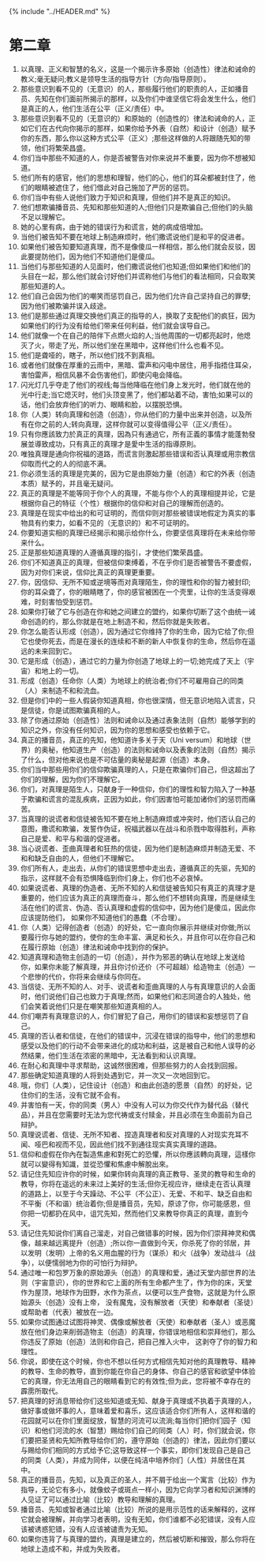 {% include "../HEADER.md" %}

# 第二章
1. 以真理、正义和智慧的名义，这是一个揭示许多原始（创造性）律法和诫命的教义;毫无疑问;教义是领导生活的指导方针（方向/指导原则）。
2. 那些意识到看不见的（无意识）的人，那些履行他们的职责的人，正如播音员、先知在你们面前所揭示的那样，以及你们中谁坚信它将会发生什么，他们是真正的人，他们生活在公平（正义/责任）中。
3. 那些意识到看不见的（无意识的）和原始的（创造性的）律法和诫命的人，正如它们在古代向你揭示的那样，如果你给予外表（自然）和设计（创造）赋予你的东西，那么你以这种方式公平（正义）;那些这样做的人将跟随先知的带领，他们将繁荣昌盛。
4. 你们当中那些不知道的人，你是否被警告对你来说并不重要，因为你不想被知道。
5. 他们所有的感官，他们的思想和理智，他们的心，他们的耳朵都被封住了，他们的眼睛被遮住了，他们借此对自己施加了严厉的惩罚。
6. 你们当中有些人说他们致力于知识和真理，但他们并不是真正的知识。
7. 他们想欺骗播音员、先知和那些知道的人;但他们只是欺骗自己;但他们的头脑不足以理解它。
8. 她的心里有病，由于她的错误行为和谎言，她的病成倍增加。
9. 当他们被告知不要在地球上制造麻烦时，他们撒谎说他们是和平的促进者。
10. 如果他们被告知要知道真理，而不是像傻瓜一样相信，那么他们就会反驳，因此要提防他们，因为他们不知道他们是傻瓜。
11. 当他们与那些知道的人见面时，他们撒谎说他们也知道;但如果他们和他们的头目在一起，那么他们就会讨好他们并谎称他们与他们的看法相同，只会取笑那些知道的人。
12. 他们自己会因为他们的嘲笑而惩罚自己，因为他们允许自己坚持自己的罪孽;因为他们被欺骗并误入歧途。
13. 他们是那些通过真理交换他们真正的指导的人，换取了支配他们的疯狂，因为如果他们的行为没有给他们带来任何利益，他们就会误导自己。
14. 他们就像一个在自己的陪伴下点燃火焰的人;当他周围的一切都亮起时，他熄灭了火，带走了光，所以他们坐在黑暗中，这样他们什么也看不见。
15. 他们是聋哑的，瞎子，所以他们找不到真相。
16. 或者他们就像在厚重的云雨中，黑暗、雷声和闪电中居住，用手指捂住耳朵，害怕雷声，相信风暴不会伤害他们，即使闪电会降临。
17. 闪光灯几乎夺走了他们的视线;每当他降临在他们身上发光时，他们就在他的光中行走;当它熄灭时，他们头顶变黑了，他们都站着不动，害怕;如果可以的话，他们会放弃他们的听力、眼睛和脸，以摆脱恐惧。
18. 你（人类）转向真理和创造（创造），你从他们的力量中出来并创造，以及所有在你之前的人;转向真理，这样你就可以变得值得公平（正义/责任）。
19. 只有你應該致力於真正的真理，因為只有通過它，所有正義的事情才能蓬勃發展並導致成功，只有真正的真理才是愛中生活的指導原則。
20. 唯独真理是通向你祝福的道路，而谎言则激起那些错误和否认真理或用宗教信仰取而代之的人的彻底不满。
21. 你必须生活的真理是完美的，因为它是由原始力量（创造）和它的外表（创造本质）赋予的，并且毫无疑问。
22. 真正的真理是不能等同于你个人的真理，不能与你个人的真理相提并论，它是根据你自己的特征（个性）根据你的信仰和对自己的理解而创造的。
23. 真理是在现实中给出的和可证明的，而信仰则对那些被错误地假定为真实的事物具有约束力，如看不见的（无意识的）和不可证明的。
24. 你要知道实相的真理已经揭示和揭示给你什么，你要坚信真理将在未来给你带来什么。
25. 正是那些知道真理的人遵循真理的指引，才使他们繁荣昌盛。
26. 你们不知道真正的真理，但被信仰束缚着，不在乎你们是否被警告不要虚假，因为对你们来说，信仰比真正的真理更重要。
27. 你，因信仰、无所不知或逆境等而对真理陌生，你的理性和你的智力被封印;你的耳朵聋了，你的眼睛瞎了，你的感官被困在一个壳里，让你的生活变得艰难，时刻害怕受到惩罚。
28. 如果你打破了它与创造在你和她之间建立的盟约，如果你切断了这个由统一诫命创造的约，那么你就是在地上制造不和，然后你就是失败者。
29. 你怎么能否认形成（创造），因为通过它你维持了你的生命，因为它给了你;但它也使你死去，而是在漫长的连续和不断的新人中恢复你的生命，然后你在遥远的未来回到它。
30. 它是形成（创造），通过它的力量为你创造了地球上的一切;她完成了天上（宇宙）和地上的一切。
31. 形成（创造）任命你（人类）为地球上的统治者;你们不可雇用自己的同类（人）来制造不和和流血。
32. 但是你们中的一些人假装你知道真相，你也很深情，但无意识地陷入谎言，只是信徒，你是试图欺骗真相的人。
33. 除了你通过原始（创造性）法则和诫命以及通过表象法则（自然）能够学到的知识之外，你没有任何知识，因为你的思想和感受也依赖于它。
34. 真正的播音员，真正的先知，他知道许多关于天（Uni versum）和地球（世界）的奥秘，他知道生产（创造）的法则和诫命以及表象的法则（自然）揭示了什么，但对他来说也是不可估量的奥秘是起源（创造）本身。
35. 你们当中那些用你们的信仰欺骗真理的人，只是在欺骗你们自己，但这超出了你们的理解，因为你们不理解它。
36. 你们，对真理是陌生人，只献身于一种信仰，你们的理性和智力陷入了一种基于欺骗和谎言的混乱疾病，正因为如此，你们因害怕可能加诸你们的惩罚而痛苦。
37. 当真理的说谎者和信徒被告知不要在地上制造麻烦或冲突时，他们否认自己的意图，撒谎和欺骗，发誓作伪证，祝福武器以在战斗和杀戮中取得胜利，声称自己是爱、和平与和谐的促进者。
38. 当心说谎者、歪曲真理者和狂热的信徒，因为他们是制造麻烦并制造无爱、不和和缺乏自由的人，但他们不理解它。
39. 你们所有人，走出去，从你们的错误思想中走出去，遵循真正的先驱，先知的指示，这样就不会有恐惧降临到你们身上，你们也不必哀悼。
40. 如果说谎者、真理的伪造者、无所不知的人和信徒被告知只有真正的真理才是重要的，他们应该为真正的真理而奋斗，那么他们不想转向真理，而是继续生活在他们的谎言、伪造、否认真理和虚假的信仰中，因为他们是傻瓜，因此你应该提防他们， 如果你不知道他们的愚蠢（不合理）。
41. 你（人类）记得创造者（创造）的好处，它一直向你展示并继续对你做;所以要履行你与她的盟约，使你的生命丰富、满足和长久，并且你可以在你自己和在履行原始（创造）律法和诫命中找到你的保护。
42. 知道真理和造物主创造的一切（创造），并作为邪恶的确认在地球上发送给你，如果你未能了解真理，并且你讨价还价（不可超越）给造物主（创造）一个悲惨的代价，你将来会继续与你同在。
43. 当信徒、无所不知的人、对手、说谎者和歪曲真理的人与有真理意识的人会面时，他们说他们自己也致力于真理;然而，如果他们和志同道合的人独处，他们会笑着说他们只是在嘲笑那些知道真相的人。
44. 你们嘲弄有真理意识的人，你们冒犯了自己，用你们的错误和妄想惩罚了自己。
45. 真理的否认者和信徒，在他们的错误中，沉浸在错误的指导中，他们的思想和感受以及他们的行动不会带来进化的成功和利益，这是被自己和他人误导的必然结果，他们生活在浓密的黑暗中，无法看到和认识真理。
46. 在耐心和真理中寻求帮助，这诚然很困难，但那些努力的人会找到回报。
47. 那些确定知道真理的人将到处遇到它，并一次又一次地回到它。
48. 哦，你们（人类），记住设计（创造）和由此创造的愿景（自然）的好处，记住你们的生活，没有它就不会有。
49. 并害怕有一天，你的同类（男人）中没有人可以为你交代作为替代品（替代品），并且在您需要时无法为您代祷或支付赎金，并且必须在生命面前为自己辩护。
50. 真理说谎者、信徒、无所不知者、捏造真理者和反对真理的人对现实充耳不闻、哑巴和视而不见，因此他们找不到通往现实真实真理的道路。
51. 信仰和虛假在你內在製造焦慮和對死亡的恐懼，所以你應該轉向真理，這樣你就可以變得有知識，並從恐懼和焦慮中解脫出來。
52. 请记住先知应许你的时候，如果你转向真理的真正教导、圣灵的教导和生命的教导，你将在遥远的未来过上美好的生活;但你无视应许，继续走在否认真理的道路上，以至于今天躁动、不公平（不公正）、无爱、不和平、缺乏自由和不平衡（不和谐）统治着你;但是播音员，先知，原谅了你，你可能感恩，但你把一切都扔在风中，诅咒先知，然而他们又来教导你真正的真理，直到今天。
53. 请记住先知说你们离自己溜走，对自己做错事的时候，因为你们崇拜神灵和偶像，越来越远离提升（创造）;所以你一直做到今天，你杀死了你的邻居，并以发明（发明）上帝的名义用血腥的行为（谋杀）和火（战争）发动战斗（战争），以便懦弱地为你的可怕行为辩护。
54. 通过唯一和包罗万象的原始源头（创造）的真理和爱，通过天堂内部世界的法则（宇宙意识），你的世界和它上面的所有生命都产生了，作为你的床，天堂作为屋顶，地球作为田野，水作为茶点，以便可以生产食物，这就是为什么原始源头（创造）没有上帝， 没有魔鬼，没有解放者（天使）和奉献者（圣徒）或帮助者（代表）被放在一边。
55. 如果你试图通过试图将神灵、偶像或解放者（天使）和奉献者（圣人）或恶魔放在他们身边来削弱造物主（创造）的真理，你错误地相信和崇拜他们，那么你违反了原始（创造）法则和你自己，把自己推入火中， 这剥夺了你的智力和理性。
56. 你说，即使在这个时候，你也不想以任何方式相信先知对他的真理教导、精神的教导、生命的教导，直到你能在你自己的身体、你自己的感官和欲望中体验它的真理，你无法用自己的眼睛看到它的有效性;但为此，您将被不幸存在的霹雳所取代。
57. 把真理的好消息带给你们这些知道或无知、献身于真理或不执着于真理的人，做好事或做坏事的人，意味着爱和喜乐，这应该适合你们所有人，这样和谐的花园就可以在你们里面绽放，智慧的河流可以流淌;每当你们把你们园子（知识）和他们河流的水（智慧）赐给你们自己的同类（人）时，你们就会说，你们要把圣贤和先知所教导给你们的，遵守原始（创造的）律法，因此你们要以与赐给你们相同的方式给予它;这导致这样一个事实，即你们发现自己是自己的同类（人类），并成为同伴，以便在纯洁中培养你们（人性）并居住在其中。
58. 真正的播音员，先知，以及真正的圣人，并不屑于给出一个寓言（比较）作为指导，无论它有多小，就像蚊子或斑点一样小，因为它向学习者和知识渊博的人见证了可以通过比喻（比较）教导和理解的真理。
59. 播音员、先知或智者通过比喻（比较）所说的是用示范性的话来解释的，这样它就会被理解，并向学习者表明，没有无知，你们谁都不必犯错误，没有人应该被诱惑犯错，没有人应该被谴责为无知。
60. 如果你违背了与真理的盟约，真理是建立的，然后被切断和摧毁，那么你将在地球上造成不和，并成为失败者。
